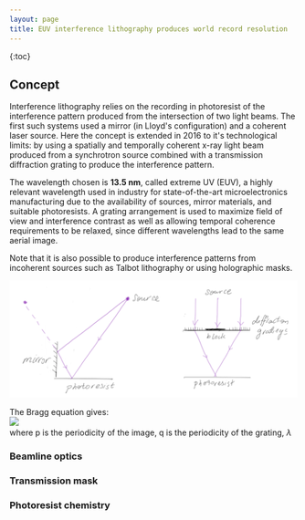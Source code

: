 ```yaml
---
layout: page
title: EUV interference lithography produces world record resolution
---
```


{:toc}

## Concept

Interference lithography relies on the recording in photoresist of the interference pattern produced from the intersection of two light beams. The first such systems used a mirror (in Lloyd's configuration) and a coherent laser source. Here the concept is extended in 2016 to it's technological limits: by using a spatially and temporally coherent x-ray light beam produced from a synchrotron source combined with a transmission diffraction grating to produce the interference pattern.

The wavelength chosen is **13.5 nm**, called extreme UV (EUV), a highly relevant wavelength used in industry for state-of-the-art microelectronics manufacturing due to the availability of sources, mirror materials, and suitable photoresists. A grating arrangement is used to maximize field of view and interference contrast as well as allowing temporal coherence requirements to be relaxed, since different wavelengths lead to the same aerial image.

Note that it is also possible to produce interference patterns from incoherent sources such as Talbot lithography or using holographic masks.

![EUVIL](EUVIL1.png)

The Bragg equation gives:\
<img src="https://render.githubusercontent.com/render/math?math=p = \frac{\lambda}{2\sin\theta} = \frac{q}{2m}">\
where p is the periodicity of the image, q is the periodicity of the grating, $\lambda$ 

### Beamline optics

### Transmission mask

### Photoresist chemistry
